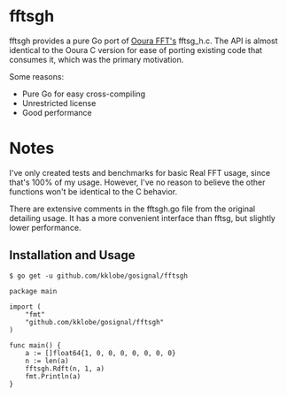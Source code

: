# fftsgh

fftsgh provides a pure Go port of [Ooura FFT's](http://www.kurims.kyoto-u.ac.jp/~ooura/fft.html) fftsg_h.c. The API is almost identical to the Ooura C version for ease of porting existing code that consumes it, which was the primary motivation. 

Some reasons:

- Pure Go for easy cross-compiling
- Unrestricted license
- Good performance

# Notes

I've only created tests and benchmarks for basic Real FFT usage, since that's 100% of my usage. However, I've no reason to believe the other functions won't be identical to the C behavior.

There are extensive comments in the fftsgh.go file from the original detailing usage. It has a more convenient interface than fftsg, but slightly lower performance.

## Installation and Usage

```$ go get -u github.com/kklobe/gosignal/fftsgh```

```
package main

import (
	"fmt"
	"github.com/kklobe/gosignal/fftsgh"
)

func main() {
	a := []float64{1, 0, 0, 0, 0, 0, 0, 0}
	n := len(a)
	fftsgh.Rdft(n, 1, a)
	fmt.Println(a)
}
```
